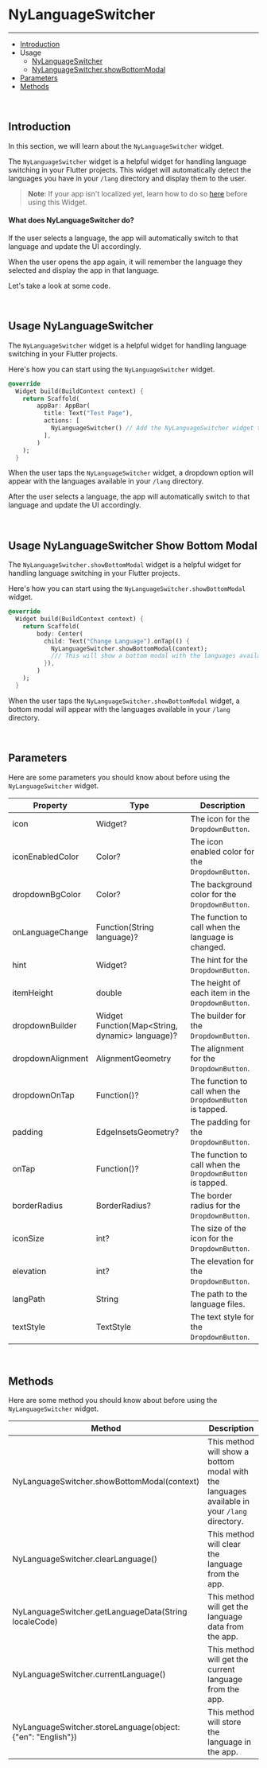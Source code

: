 # NyLanguageSwitcher

---

<a name="section-1"></a>
- [Introduction](#introduction "Introduction")
- Usage
    - [NyLanguageSwitcher](#usage-nylanguageswitcher "Usage NyLanguageSwitcher")
    - [NyLanguageSwitcher.showBottomModal](#usage-nylanguageswitcher-show-bottom-modal "Usage NyLanguageSwitcher.showBottomModal")
- [Parameters](#parameters "Parameters")
- [Methods](#methods "Methods")


<a name="introduction"></a>
<br>

## Introduction

In this section, we will learn about the `NyLanguageSwitcher` widget.

The `NyLanguageSwitcher` widget is a helpful widget for handling language switching in your Flutter projects. This widget will automatically detect the languages you have in your `/lang` directory and display them to the user.

> **Note**: If your app isn't localized yet, learn how to do so [here](/docs/6.x/localization) before using this Widget.

#### What does NyLanguageSwitcher do?

If the user selects a language, the app will automatically switch to that language and update the UI accordingly.

When the user opens the app again, it will remember the language they selected and display the app in that language.

Let's take a look at some code.

<a name="usage-nylanguageswitcher"></a>
<br>

## Usage NyLanguageSwitcher

The `NyLanguageSwitcher` widget is a helpful widget for handling language switching in your Flutter projects.

Here's how you can start using the `NyLanguageSwitcher` widget.

``` dart
@override
  Widget build(BuildContext context) {
    return Scaffold(
        appBar: AppBar(
          title: Text("Test Page"),
          actions: [
            NyLanguageSwitcher() // Add the NyLanguageSwitcher widget to the app bar
          ],
        )
    );
  }
```

When the user taps the `NyLanguageSwitcher` widget, a dropdown option will appear with the languages available in your `/lang` directory.

After the user selects a language, the app will automatically switch to that language and update the UI accordingly.


<a name="usage-nylanguageswitcher-show-bottom-modal"></a>
<br>

## Usage NyLanguageSwitcher Show Bottom Modal

The `NyLanguageSwitcher.showBottomModal` widget is a helpful widget for handling language switching in your Flutter projects.

Here's how you can start using the `NyLanguageSwitcher.showBottomModal` widget.

``` dart
@override
  Widget build(BuildContext context) {
    return Scaffold(
        body: Center(
          child: Text("Change Language").onTap(() {
            NyLanguageSwitcher.showBottomModal(context);
            /// This will show a bottom modal with the languages available in your `/lang` directory
          }),
        )
    );
  }
```

When the user taps the `NyLanguageSwitcher.showBottomModal` widget, a bottom modal will appear with the languages available in your `/lang` directory.

<a name="parameters"></a>
<br>

## Parameters

Here are some parameters you should know about before using the `NyLanguageSwitcher` widget.

| Property | Type | Description |
| --- | --- | --- |
| icon | Widget? | The icon for the `DropdownButton`. |
| iconEnabledColor | Color? | The icon enabled color for the `DropdownButton`. |
| dropdownBgColor | Color? | The background color for the `DropdownButton`. |
| onLanguageChange | Function(String language)? | The function to call when the language is changed. |
| hint | Widget? | The hint for the `DropdownButton`. |
| itemHeight | double | The height of each item in the `DropdownButton`. |
| dropdownBuilder | Widget Function(Map<String, dynamic> language)? | The builder for the `DropdownButton`. |
| dropdownAlignment | AlignmentGeometry | The alignment for the `DropdownButton`. |
| dropdownOnTap | Function()? | The function to call when the `DropdownButton` is tapped. |
| padding | EdgeInsetsGeometry? | The padding for the `DropdownButton`. |
| onTap | Function()? | The function to call when the `DropdownButton` is tapped. |
| borderRadius | BorderRadius? | The border radius for the `DropdownButton`. |
| iconSize | int? | The size of the icon for the `DropdownButton`. |
| elevation | int? | The elevation for the `DropdownButton`. |
| langPath | String | The path to the language files. |
| textStyle | TextStyle | The text style for the `DropdownButton`. |

<a name="methods"></a>
<br>

## Methods

Here are some method you should know about before using the `NyLanguageSwitcher` widget.

| Method | Description |
| --- | --- |
| NyLanguageSwitcher.showBottomModal(context) | This method will show a bottom modal with the languages available in your `/lang` directory. |
| NyLanguageSwitcher.clearLanguage() | This method will clear the language from the app. |
| NyLanguageSwitcher.getLanguageData(String localeCode) | This method will get the language data from the app. |
| NyLanguageSwitcher.currentLanguage() | This method will get the current language from the app. |
| NyLanguageSwitcher.storeLanguage(object: {"en": "English"}) | This method will store the language in the app. |
